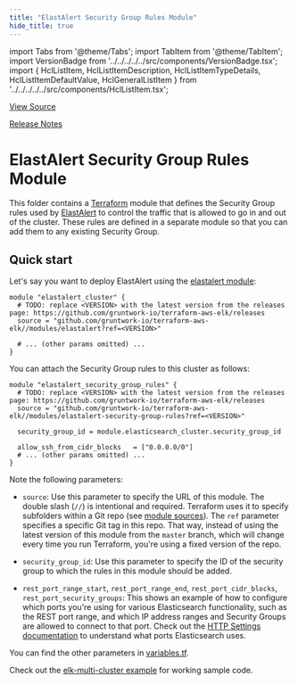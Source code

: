 ```yaml
---
title: "ElastAlert Security Group Rules Module"
hide_title: true
---
```


import Tabs from '@theme/Tabs';
import TabItem from '@theme/TabItem';
import VersionBadge from '../../../../../src/components/VersionBadge.tsx';
import { HclListItem, HclListItemDescription, HclListItemTypeDetails, HclListItemDefaultValue, HclGeneralListItem } from '../../../../../src/components/HclListItem.tsx';

<a href="https://github.com/gruntwork-io/terraform-aws-elk/tree/master/modules%2Felastalert-security-group-rules" className="link-button" title="View the source code for this module in GitHub.">View Source</a>

<a href="https://github.com/gruntwork-io/terraform-aws-elk/releases?q=" className="link-button" title="Release notes for only the service catalog versions which impacted this service.">Release Notes</a>

# ElastAlert Security Group Rules Module

This folder contains a [Terraform](https://www.terraform.io/) module that defines the Security Group rules used by
[ElastAlert](https://github.com/Yelp/elastalert) to control the traffic that is allowed to go in and out of the cluster.
These rules are defined in a separate module so that you can add them to any existing Security Group.

## Quick start

Let's say you want to deploy ElastAlert using the [elastalert module](https://github.com/gruntwork-io/terraform-aws-elk/tree/master/modules/elastalert):

```hcl
module "elastalert_cluster" {
  # TODO: replace <VERSION> with the latest version from the releases page: https://github.com/gruntwork-io/terraform-aws-elk/releases
  source = "github.com/gruntwork-io/terraform-aws-elk//modules/elastalert?ref=<VERSION>"

  # ... (other params omitted) ...
}
```

You can attach the Security Group rules to this cluster as follows:

```hcl
module "elastalert_security_group_rules" {
  # TODO: replace <VERSION> with the latest version from the releases page: https://github.com/gruntwork-io/terraform-aws-elk/releases
  source = "github.com/gruntwork-io/terraform-aws-elk//modules/elastalert-security-group-rules?ref=<VERSION>"

  security_group_id = module.elasticsearch_cluster.security_group_id
  
  allow_ssh_from_cidr_blocks   = ["0.0.0.0/0"]  
  # ... (other params omitted) ...
}
```

Note the following parameters:

*   `source`: Use this parameter to specify the URL of this module. The double slash (`//`) is intentional
    and required. Terraform uses it to specify subfolders within a Git repo (see [module
    sources](https://www.terraform.io/docs/modules/sources.html)). The `ref` parameter specifies a specific Git tag in
    this repo. That way, instead of using the latest version of this module from the `master` branch, which
    will change every time you run Terraform, you're using a fixed version of the repo.

*   `security_group_id`: Use this parameter to specify the ID of the security group to which the rules in this module
    should be added.

*   `rest_port_range_start`, `rest_port_range_end`, `rest_port_cidr_blocks`, `rest_port_security_groups`: This shows an
    example of how to configure which ports you're using for various Elasticsearch functionality, such as the REST port
    range, and which IP address ranges and Security Groups are allowed to connect to that port. Check out the [HTTP Settings
    documentation](https://www.elastic.co/guide/en/elasticsearch/reference/6.8/modules-http.html) to understand what ports
    Elasticsearch uses.

You can find the other parameters in [variables.tf](https://github.com/gruntwork-io/terraform-aws-elk/tree/master/variables.tf).

Check out the [elk-multi-cluster example](https://github.com/gruntwork-io/terraform-aws-elk/tree/master/examples/elk-multi-cluster) for working sample code.


<!-- ##DOCS-SOURCER-START
{
  "originalSources": [
    "https://github.com/gruntwork-io/terraform-aws-elk/tree/readme.md",
    "https://github.com/gruntwork-io/terraform-aws-elk/tree/variables.tf",
    "https://github.com/gruntwork-io/terraform-aws-elk/tree/outputs.tf"
  ],
  "sourcePlugin": "module-catalog-api",
  "hash": "117fee58850087594ef6e780042321ac"
}
##DOCS-SOURCER-END -->
